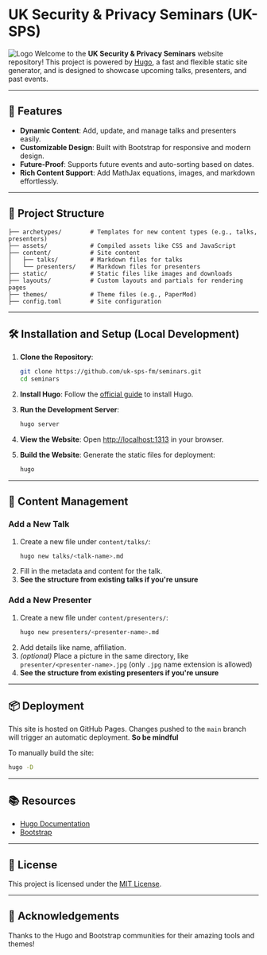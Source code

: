 # UK Security & Privacy Seminars (UK-SPS)

![Logo](https://raw.githubusercontent.com/uk-sps-fm/seminars/refs/heads/main/static/logo_sq-16-150x150.png)
Welcome to the **UK Security & Privacy Seminars** website repository! This project is powered by [Hugo](https://gohugo.io/), a fast and flexible static site generator, and is designed to showcase upcoming talks, presenters, and past events.

---

## 🚀 Features

- **Dynamic Content**: Add, update, and manage talks and presenters easily.
- **Customizable Design**: Built with Bootstrap for responsive and modern design.
- **Future-Proof**: Supports future events and auto-sorting based on dates.
- **Rich Content Support**: Add MathJax equations, images, and markdown effortlessly.

---

## 📂 Project Structure

```plaintext
├── archetypes/        # Templates for new content types (e.g., talks, presenters)
├── assets/            # Compiled assets like CSS and JavaScript
├── content/           # Site content
│   ├── talks/         # Markdown files for talks
│   └── presenters/    # Markdown files for presenters
├── static/            # Static files like images and downloads
├── layouts/           # Custom layouts and partials for rendering pages
├── themes/            # Theme files (e.g., PaperMod)
├── config.toml        # Site configuration
```

---

## 🛠️ Installation and Setup (Local Development)

1. **Clone the Repository**:
   ```bash
   git clone https://github.com/uk-sps-fm/seminars.git
   cd seminars
   ```

2. **Install Hugo**:
   Follow the [official guide](https://gohugo.io/getting-started/installing/) to install Hugo.

3. **Run the Development Server**:
   ```bash
   hugo server
   ```

4. **View the Website**:
   Open [http://localhost:1313](http://localhost:1313) in your browser.

5. **Build the Website**:
   Generate the static files for deployment:
   ```bash
   hugo
   ```

---

## 📝 Content Management

### Add a New Talk
1. Create a new file under `content/talks/`:
   ```bash
   hugo new talks/<talk-name>.md
   ```
2. Fill in the metadata and content for the talk.
3. **See the structure from existing talks if you're unsure**

### Add a New Presenter
1. Create a new file under `content/presenters/`:
   ```bash
   hugo new presenters/<presenter-name>.md
   ```
2. Add details like name, affiliation.
3. *(optional)* Place a picture in the same directory, like `presenter/<presenter-name>.jpg` (only `.jpg` name extension is allowed)
4. **See the structure from existing presenters if you're unsure**

---

## 📦 Deployment

This site is hosted on GitHub Pages. Changes pushed to the `main` branch will trigger an automatic deployment.
**So be mindful**

To manually build the site:
```bash
hugo -D
```

---

## 📚 Resources

- [Hugo Documentation](https://gohugo.io/documentation/)
- [Bootstrap](https://getbootstrap.com/)

---

## 📄 License

This project is licensed under the [MIT License](LICENSE).

---

## 🌟 Acknowledgements

Thanks to the Hugo and Bootstrap communities for their amazing tools and themes!
